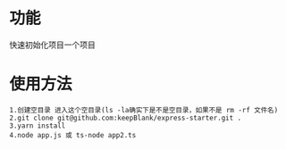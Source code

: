 # 功能

快速初始化项目一个项目

# 使用方法

```
1.创建空目录 进入这个空目录(ls -la确实下是不是空目录，如果不是 rm -rf 文件名)
2.git clone git@github.com:keepBlank/express-starter.git .
3.yarn install
4.node app.js 或 ts-node app2.ts
```
